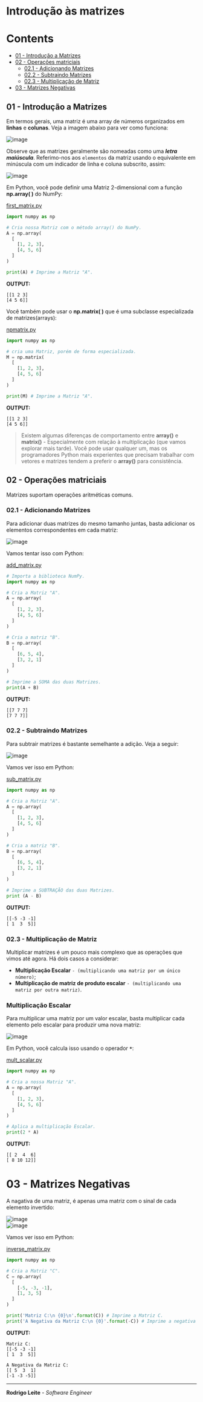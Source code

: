 # Introdução às matrizes

# Contents

 - [01 - Introdução a Matrizes](#01)
 - [02 - Operações matriciais](#02)
   - [02.1 - Adicionando Matrizes](#02-1)
   - [02.2 - Subtraindo Matrizes](#02-2)
   - [02.3 - Multiplicação de Matriz](#02-3)
 - [03 - Matrizes Negativas](#03)

<div id='01'></div>

## 01 - Introdução a Matrizes

Em termos gerais, uma matriz é uma array de números organizados em **linhas** e **colunas**. Veja a imagem abaixo para ver como funciona:

![image](images/01.svg)  

Observe que as matrizes geralmente são nomeadas como uma ***letra maiúscula***. Referimo-nos aos `elementos` da matriz usando o equivalente em minúscula com um indicador de linha e coluna subscrito, assim:

![image](images/02.svg)  

Em Python, você pode definir uma Matriz 2-dimensional com a função **np.array( )** do NumPy:

[first_matrix.py](src/first_matrix.py)
```python
import numpy as np

# Cria nossa Matriz com o método array() do NumPy.
A = np.array(
  [
    [1, 2, 3],
    [4, 5, 6]
  ]
)

print(A) # Imprime a Matriz "A".
```

**OUTPUT:**  
```
[[1 2 3]
[4 5 6]]
```

Você também pode usar o **np.matrix( )** que é uma subclasse especializada de matrizes(arrays):

[npmatrix.py](src/npmatrix.py)
```python
import numpy as np

# cria uma Matriz, porém de forma especializada.
M = np.matrix(
  [
    [1, 2, 3],
    [4, 5, 6]
  ]
)

print(M) # Imprime a Matriz "A".
```

**OUTPUT:**  
```
[[1 2 3]
[4 5 6]]
```

> Existem algumas diferenças de comportamento entre **array()** e **matrix()** - Especialmente com relação à multiplicação (que vamos explorar mais tarde). Você pode usar qualquer um, mas os programadores Python mais experientes que precisam trabalhar com vetores e matrizes tendem a preferir o **array()** para consistência.

<div id='02'></div>

## 02 - Operações matriciais
Matrizes suportam operações aritméticas comuns.

<div id='02-1'></div>

### 02.1 - Adicionando Matrizes

Para adicionar duas matrizes do mesmo tamanho juntas, basta adicionar os elementos correspondentes em cada matriz:

![image](images/03.svg)  

Vamos tentar isso com Python:

[add_matrix.py](src/add_matrix.py)
```python
# Importa a biblioteca NumPy.
import numpy as np

# Cria a Matriz "A".
A = np.array(
  [
    [1, 2, 3],
    [4, 5, 6]
  ]
)

# Cria a matriz "B".
B = np.array(
  [
    [6, 5, 4],
    [3, 2, 1]
  ]
)

# Imprime a SOMA das duas Matrizes.
print(A + B)
```

**OUTPUT:**  
```
[[7 7 7]
[7 7 7]]
```

<div id='02-2'></div>

### 02.2 - Subtraindo Matrizes

Para subtrair matrizes é bastante semelhante a adição. Veja a seguir:

![image](images/04.svg)  

Vamos ver isso em Python:

[sub_matrix.py](src/sub_matrix.py)
```python
import numpy as np

# Cria a Matriz "A".
A = np.array(
  [
    [1, 2, 3],
    [4, 5, 6]
  ]
)

# Cria a matriz "B".
B = np.array(
  [
    [6, 5, 4],
    [3, 2, 1]
  ]
)

# Imprime a SUBTRAÇÃO das duas Matrizes.
print (A - B)
```

**OUTPUT:**  
```
[[-5 -3 -1]
[ 1  3  5]]
```

<div id='02-3'></div>

### 02.3 - Multiplicação de Matriz

Multiplicar matrizes é um pouco mais complexo que as operações que vimos até agora. Há dois casos a considerar:

 - **Multiplicação Escalar** `- (multiplicando uma matriz por um único número)`;
 - **Multiplicação de matriz de produto escalar** `- (multiplicando uma matriz por outra matriz)`.  
  
### Multiplicação Escalar
Para multiplicar uma matriz por um valor escalar, basta multiplicar cada elemento pelo escalar para produzir uma nova matriz:

![image](images/05.svg)  

Em Python, você calcula isso usando o operador __`*`__:

[mult_scalar.py](src/mult_scalar.py)
```python
import numpy as np

# Cria a nossa Matriz "A".
A = np.array(
  [
    [1, 2, 3],
    [4, 5, 6]
  ]
)

# Aplica a multiplicação Escalar.
print(2 * A)
```

**OUTPUT:**  
```
[[ 2  4  6]
[ 8 10 12]]
```

<div id='03'></div>

# 03 - Matrizes Negativas

A nagativa de uma matriz, é apenas uma matriz com o sinal de cada elemento invertido:

![image](images/06.svg)  
![image](images/07.svg)  

Vamos ver isso em Python:

[inverse_matrix.py](src/inverse_matrix.py)
```python
import numpy as np

# Cria a Matriz "C".
C = np.array(
  [
    [-5, -3, -1],
    [1, 3, 5]
  ]
)

print('Matriz C:\n {0}\n'.format(C)) # Imprime a Matriz C.
print('A Negativa da Matriz C:\n {0}'.format(-C)) # Imprime a negativa da Matriz C.
```

**OUTPUT:**  
```
Matriz C:
[[-5 -3 -1]
[ 1  3  5]]

A Negativa da Matriz C:
[[ 5  3  1]
[-1 -3 -5]]
```

---

**Rodrigo Leite** *- Software Engineer*
